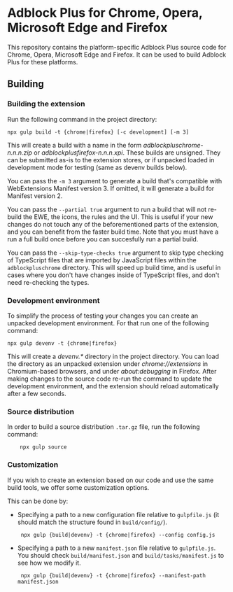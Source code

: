 Adblock Plus for Chrome, Opera, Microsoft Edge and Firefox
==========================================================

This repository contains the platform-specific Adblock Plus source code for
Chrome, Opera, Microsoft Edge and Firefox. It can be used to build
Adblock Plus for these platforms.

Building
---------

### Building the extension

Run the following command in the project directory:

    npx gulp build -t {chrome|firefox} [-c development] [-m 3]

This will create a build with a name in the form
_adblockpluschrome-n.n.n.zip_ or _adblockplusfirefox-n.n.n.xpi_. These builds
are unsigned. They can be submitted as-is to the extension stores, or if
unpacked loaded in development mode for testing (same as devenv builds below).

You can pass the `-m 3` argument to generate a build that's compatible with
WebExtensions Manifest version 3. If omitted, it will generate a build for
Manifest version 2.

You can pass the `--partial true` argument to run a build that will not re-build the EWE, the icons, the rules and the UI. This is useful if your new changes do not touch any of the beforementioned parts of the extension, and you can benefit from the faster build time. Note that you must have a run a full build once before you can succesfully run a partial build.

You can pass the `--skip-type-checks true` argument to skip type checking of TypeScript files that are imported by JavaScript files within the `adblockpluschrome` directory. This will speed up build time, and is useful in cases where you don't have changes inside of TypeScript files, and don't need re-checking the types.


### Development environment

To simplify the process of testing your changes you can create an unpacked
development environment. For that run one of the following command:

    npx gulp devenv -t {chrome|firefox}

This will create a _devenv.*_ directory in the project directory. You can load
the directory as an unpacked extension under _chrome://extensions_ in
Chromium-based browsers, and under _about:debugging_ in Firefox. After making
changes to the source code re-run the command to update the development
environment, and the extension should reload automatically after a few seconds.

### Source distribution

In order to build a source distribution `.tar.gz` file, run the following
command:

        npx gulp source

### Customization

If you wish to create an extension based on our code and use the same
build tools, we offer some customization options.

This can be done by:

 - Specifying a path to a new configuration file relative to `gulpfile.js`
(it should match the structure found in `build/config/`).

        npx gulp {build|devenv} -t {chrome|firefox} --config config.js

 - Specifying a path to a new `manifest.json` file relative to `gulpfile.js`.
You should check `build/manifest.json` and `build/tasks/manifest.js` to see
how we modify it.

        npx gulp {build|devenv} -t {chrome|firefox} --manifest-path manifest.json
